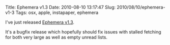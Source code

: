 Title: Ephemera v1.3
Date: 2010-08-10 13:17:47
Slug: 2010/08/10/ephemera-v1-3
Tags: osx, apple, instapaper, ephemera


I've just released [Ephemera v1.3][1].

It's a bugfix release which hopefully should fix issues with stalled fetching
for both very large as well as empty unread lists.

   [1]: http://goephemera.com/
